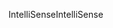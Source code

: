 <span data-ttu-id="9ca24-101">IntelliSense</span><span class="sxs-lookup"><span data-stu-id="9ca24-101">IntelliSense</span></span>